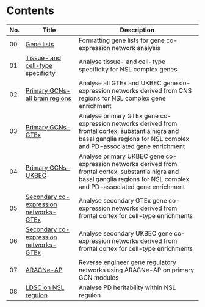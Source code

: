 # Contents

| No. | Title | Description |
| --- | --- | --- | 
| 00 | [Gene lists](Gene_lists.html) | Formatting gene lists for gene co-expression network analysis |
| 01 | [Tissue- and cell-type specificity](tissue_cell_specificity.html) | Analyse tissue- and cell-type specificity for NSL complex genes |
| 02 | [Primary GCNs- all brain regions](https://amyrosehicks.github.io./NSL_PD_relationships/docs/Primary_GCNs/CoExp_brain.html) | Analyse all GTEx and UKBEC gene co-expression networks derived from CNS regions for NSL complex gene enrichment |
| 03 | [Primary GCNs- GTEx](https://amyrosehicks.github.io./NSL_PD_relationships/docs/Primary_GCNs/Primary_GCN_gtex.html) | Analyse primary GTEx gene co-expression networks derived from frontal cortex, substantia nigra and basal ganglia regions for NSL complex and PD-associated gene enrichment |
| 04 | [Primary GCNs- UKBEC](https://amyrosehicks.github.io./NSL_PD_relationships/docs/Primary_GCNs/Primary_GCN_ukbec.html) | Analyse primary UKBEC gene co-expression networks derived from frontal cortex, substantia nigra and basal ganglia regions for NSL complex and PD-associated gene enrichment |
| 05 | [Secondary co-expression networks- GTEx](https://amyrosehicks.github.io./NSL_PD_relationships/docs/Secondary_GCNs/Sec_GCN_gtex.html) | Analyse secondary GTEx gene co-expression networks derived from frontal cortex for cell-type enrichments | 
| 06 | [Secondary co-expression networks- GTEx](https://amyrosehicks.github.io./NSL_PD_relationships/docs/Secondary_GCNs/Sec_GCN_ukbec.html) | Analyse secondary UKBEC gene co-expression networks derived from frontal cortex for cell-type enrichments | 
| 07 | [ARACNe-AP](https://amyrosehicks.github.io./NSL_PD_relationships/docs/ARACNe/ARACNe_analysis.html) | Reverse engineer gene regulatory networks using ARACNe-AP on primary GCN modules |
| 08 | [LDSC on NSL regulon](https://amyrosehicks.github.io./NSL_PD_relationships/docs/ARACNe/LDSC_regulon.html) | Analyse PD heritability within NSL regulon |
